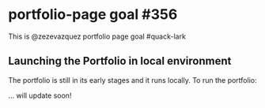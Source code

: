 # portfolio-page goal #356

This is @zezevazquez portfolio page goal #quack-lark

## Launching the Portfolio in local environment

The portfolio is still in its early stages and it runs locally. To run the portfolio:

... will update soon!
